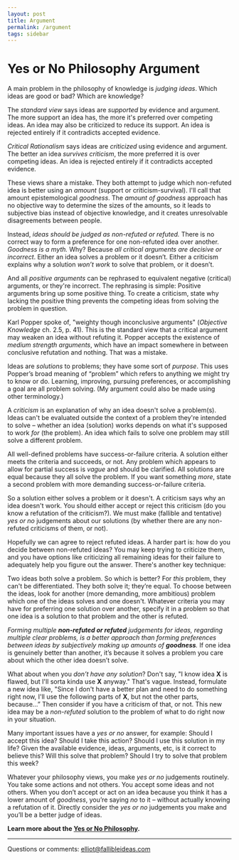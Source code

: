 ```yaml
---
layout: post
title: Argument
permalink: /argument
tags: sidebar
---
```


# Yes or No Philosophy Argument

A main problem in the philosophy of knowledge is *judging ideas*. Which ideas are good or bad? Which are knowledge?

The *standard view* says ideas are *supported* by evidence and argument. The more support an idea has, the more it's preferred over competing ideas. An idea may also be criticized to reduce its support. An idea is rejected entirely if it contradicts accepted evidence.

*Critical Rationalism* says ideas are *criticized* using evidence and argument. The better an idea *survives criticism*, the more preferred it is over competing ideas. An idea is rejected entirely if it contradicts accepted evidence.

These views share a mistake. They both attempt to judge which non-refuted idea is better using an *amount* (support or criticism-survival). I'll call that amount epistemological *goodness*. The *amount of goodness* approach has no objective way to determine the sizes of the amounts, so it leads to subjective bias instead of objective knowledge, and it creates unresolvable disagreements between people.

Instead, *ideas should be judged as non-refuted or refuted.* There is no correct way to form a preference for one non-refuted idea over another. *Goodness is a myth.* Why? Because *all critical arguments are decisive or incorrect*. Either an idea solves a problem or it doesn’t. Either a criticism explains why a solution *won’t work* to solve that problem, or it doesn’t.

And all *positive arguments* can be rephrased to equivalent negative (critical) arguments, or they're incorrect. The rephrasing is simple: Positive arguments bring up some positive thing. To create a criticism, state why lacking the positive thing prevents the competing ideas from solving the problem in question.

Karl Popper spoke of, "weighty though inconclusive arguments" (_Objective Knowledge_ ch. 2.5, p. 41). This is the standard view that a critical argument may weaken an idea without refuting it. Popper accepts the existence of *medium strength arguments*, which have an impact somewhere in between conclusive refutation and nothing. That was a mistake.

Ideas are *solutions* to problems; they have some sort of *purpose*. This uses Popper’s broad meaning of “problem” which refers to anything we might try to know or do. Learning, improving, pursuing preferences, or accomplishing a goal are all problem solving. (My argument could also be made using other terminology.)

A *criticism* is an explanation of why an idea doesn't solve a problem(s). Ideas can't be evaluated outside the context of a problem they're intended to solve – whether an idea (solution) works depends on what it's supposed to work *for* (the problem). An idea which fails to solve one problem may still solve a different problem.

All well-defined problems have success-or-failure criteria. A solution either meets the criteria and succeeds, or not. Any problem which appears to allow for partial success is *vague* and should be clarified. All solutions are equal because they all solve the problem. If you want something *more*, state a second problem with more demanding success-or-failure criteria.

So a solution either solves a problem or it doesn't. A criticism says why an idea doesn't work. You should either accept or reject this criticism (do you know a refutation of the criticism?). We must make (fallible and tentative) *yes or no* judgements about our solutions (by whether there are any non-refuted criticisms of them, or not).

Hopefully we can agree to reject refuted ideas. A harder part is: how do you decide between non-refuted ideas? You may keep trying to criticize them, and you have options like criticizing all remaining ideas for their failure to adequately help you figure out the answer. There's another key technique:

Two ideas both solve a problem. So which is better? For *this* problem, they can't be differentiated. They both solve it; they’re equal. To choose between the ideas, look for another (more demanding, more ambitious) problem which one of the ideas solves and one doesn't. Whatever criteria you may have for preferring one solution over another, specify it in a problem so that one idea is a solution to that problem and the other is refuted.

*Forming multiple <b>non-refuted or refuted</b> judgements for ideas, regarding multiple clear problems, is a better approach than forming preferences between ideas by subjectively making up amounts of <b>goodness</b>.* If one idea is genuinely better than another, it’s because it solves a problem you care about which the other idea doesn’t solve.

What about when you *don’t have any solution*? Don't say, "I know idea **X** is flawed, but I'll sorta kinda use **X** anyway." That's vague. Instead, formulate a new idea like, "Since I don't have a better plan and need to do something right now, I'll use the following parts of **X**, but not the other parts, because…” Then consider if you have a criticism of that, or not. This new idea may be a *non-refuted* solution to the problem of what to do right now in your situation.

Many important issues have a *yes or no* answer, for example: Should I accept this idea? Should I take this action? Should I use this solution in my life? Given the available evidence, ideas, arguments, etc, is it correct to believe this? Will this solve that problem? Should I try to solve that problem this week?

Whatever your philosophy views, you make *yes or no* judgements routinely. You take some actions and not others. You accept some ideas and not others. When you don’t accept or act on an idea because you think it has a lower amount of *goodness*, you’re saying *no* to it – without actually knowing a refutation of it. Directly consider the *yes or no* judgements you make and you’ll be a better judge of ideas.

**Learn more about the [Yes or No Philosophy](https://yesornophilosophy.com).**

----

Questions or comments: [elliot@fallibleideas.com](mailto:elliot@fallibleideas.com)